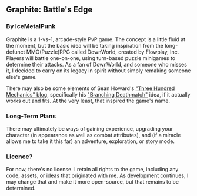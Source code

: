 ## Graphite: Battle's Edge
### By IceMetalPunk
Graphite is a 1-vs-1, arcade-style PvP game. The concept is a little fluid at the moment, but the basic idea will be taking inspiration from the long-defunct MMO(Puzzle)RPG called DownWorld, created by Flowplay, Inc. Players will battle one-on-one, using turn-based puzzle minigames to determine their attacks. As a fan of DownWorld, and someone who misses it, I decided to carry on its legacy in spirit without simply remaking someone else's game.

There may also be some elements of Sean Howard's ["Three Hundred Mechanics" blog](http://www.squidi.net/three/by_year.php), specifically his ["Branching Deathmatch"](http://www.squidi.net/three/entry.php?id=139) idea, if it actually works out and fits. At the very least, that inspired the game's name.

### Long-Term Plans
There may ultimately be ways of gaining experience, upgrading your character (in appearance as well as combat attributes), and (if a miracle allows me to take it this far) an adventure, exploration, or story mode.

### Licence?
For now, there's no license. I retain all rights to the game, including any code, assets, or ideas that originated with me. As development continues, I may change that and make it more open-source, but that remains to be determined.